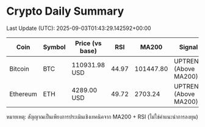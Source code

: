 # Crypto Daily Summary

Last Update (UTC): 2025-09-03T01:43:29.142592+00:00

| Coin | Symbol | Price (vs base) | RSI | MA200 | Signal |
|------|--------|------------------|-----|-------|--------|
| Bitcoin | BTC | 110931.98 USD | 44.97 | 101447.80 | UPTREND (Above MA200) |
| Ethereum | ETH | 4289.00 USD | 49.72 | 2703.24 | UPTREND (Above MA200) |

หมายเหตุ: สัญญาณเป็นเพียงการประเมินเชิงเทคนิคจาก MA200 + RSI (ไม่ใช่คำแนะนำการลงทุน)